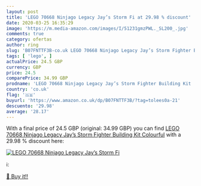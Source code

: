 ```yaml
---
layout: post
title: 'LEGO 70668 Ninjago Legacy Jay’s Storm Fi at 29.98 % discount'
date: 2020-03-25 16:35:29
image: 'https://m.media-amazon.com/images/I/51231gmzPWL._SL200_.jpg'
comments: true
category: ofertas
author: ring
slug: 'B07FNTTF3B-co.uk LEGO 70668 Ninjago Legacy Jay’s Storm Fighter Building...'
tags: [ 'lego', ]
actualPrice: 24.5 GBP
currency: GBP
price: 24.5
comparePrice: 34.99 GBP
prodname: 'LEGO 70668 Ninjago Legacy Jay’s Storm Fighter Building Kit  Colourful'
country: 'co.uk'
flag: '🇬🇧'
buyurl: 'https://www.amazon.co.uk/dp/B07FNTTF3B/?tag=tolees0a-21'
descuento: '29.98'
average: '28.17'
---
```


With a final price of 24.5 GBP (original: 34.99 GBP) you can find [LEGO 70668 Ninjago Legacy Jay’s Storm Fighter Building Kit  Colourful](https://www.amazon.co.uk/dp/B07FNTTF3B/?tag=tolees0a-21) with a  29.98 % discount here:

[![LEGO 70668 Ninjago Legacy Jay’s Storm Fi](https://m.media-amazon.com/images/I/51231gmzPWL._SL200_.jpg)](https://www.amazon.co.uk/dp/B07FNTTF3B/?tag=tolees0a-21)

ℹ️:


[🛒 Buy it!!](https://www.amazon.co.uk/dp/B07FNTTF3B/?tag=tolees0a-21)
